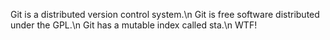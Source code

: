 Git is a distributed version control system.\n
Git is free software distributed under the GPL.\n
Git has a mutable index called sta.\n
WTF!
